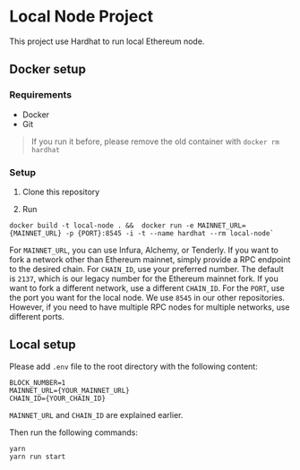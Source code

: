 # Local Node Project

This project use Hardhat to run local Ethereum node.

## Docker setup
### Requirements
- Docker
- Git

> If you run it before, please remove the old container with `docker rm hardhat`

### Setup
1. Clone this repository

2. Run 
```shell
docker build -t local-node . &&  docker run -e MAINNET_URL={MAINNET_URL} -p {PORT}:8545 -i -t --name hardhat --rm local-node`
```
For `MAINNET_URL`, you can use Infura, Alchemy, or Tenderly. If you want to fork a network other than Ethereum mainnet, simply provide a RPC endpoint to the desired chain.
For `CHAIN_ID`, use your preferred number. The default is `2137`, which is our legacy number for the Ethereum mainnet fork. If you want to fork a different network, use a different `CHAIN_ID`.
For the `PORT`, use the port you want for the local node. We use `8545` in our other repositories. However, if you need to have multiple RPC nodes for multiple networks, use different ports.
## Local setup

Please add `.env` file to the root directory with the following content:

```text
BLOCK_NUMBER=1
MAINNET_URL={YOUR_MAINNET_URL}
CHAIN_ID={YOUR_CHAIN_ID}
```
`MAINNET_URL` and `CHAIN_ID` are explained earlier.

Then run the following commands:

```shell
yarn 
yarn run start
```
